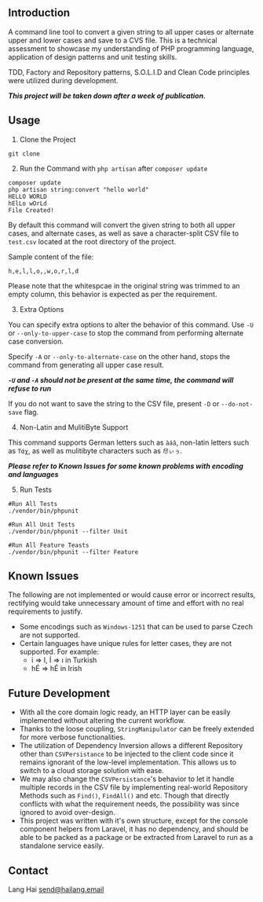 ## Introduction

A command line tool to convert a given string to all upper cases or
alternate upper and lower cases and save to a CVS file. This is a
technical assessment to showcase my understanding of PHP programming
language, application of design patterns and unit testing skills.

TDD, Factory and Repository patterns, S.O.L.I.D and Clean Code
principles were utilized during development.

***This project will be taken down after a week of publication.***

## Usage
1. Clone the Project

```
git clone
```

2. Run the Command with `php artisan` after `composer update`

```
composer update
php artisan string:convert "hello world"
HELLO WORLD
hElLo wOrLd
File Created!
```

By default this command will convert the given string to both all
upper cases, and alternate cases, as well as save a character-split
CSV file to `test.csv` located at the root directory of the project.

Sample content of the file:

```
h,e,l,l,o,,w,o,r,l,d
```

Please note that the whitespcae in the original string was trimmed to
an empty column, this behavior is expected as per the requirement.

3. Extra Options

You can specify extra options to alter the behavior of this command.
Use `-U` or `--only-to-upper-case` to stop the command from performing
alternate case conversion.

Specify `-A` or `--only-to-alternate-case` on the other hand, stops
the command from generating all upper case result.

***`-U` and `-A` should not be present at the same time, the command
will refuse to run***

If you do not want to save the string to the CSV file, present `-D` or
`--do-not-save` flag.

4. Non-Latin and MulitiByte Support

This command supports German letters such as `àáâ`, non-latin letters
such as `Τάχ`, as well as mulitibyte characters such as `尽ぃぅ`.

***Please refer to Known Issues for some known problems with encoding
and languages***

5. Run Tests

```
#Run All Tests
./vendor/bin/phpunit

#Run All Unit Tests
./vendor/bin/phpunit --filter Unit

#Run All Feature Teasts
./vendor/bin/phpunit --filter Feature
```

## Known Issues

The following are not implemented or would cause error or incorrect
results, rectifying would take unnecessary amount of time and effort
with no real requirements to justify.

- Some encodings such as `Windows-1251` that can be used to parse
  Czech are not supported.
- Certain languages have unique rules for letter cases, they are not
  supported. For example:
  - i => I, İ => ı in Turkish
  - hÉ => hÉ in Irish

## Future Development

- With all the core domain logic ready, an HTTP layer can be easily
  implemented without altering the current workflow.
- Thanks to the loose coupling, `StringManipulator` can be freely
  extended for more verbose functionalities.
- The utilization of Dependency Inversion allows a different
  Repository other than `CSVPersistance` to be injected to the client
  code since it remains ignorant of the low-level implementation. This
  allows us to switch to a cloud storage solution with ease.
- We may also change the `CSVPersistance`'s behavior to let it handle
  multiple records in the CSV file by implementing real-world
  Repository Methods such as `Find()`, `FindAll()` and etc. Though that
  directly conflicts with what the requirement needs, the possibility
  was since ignored to avoid over-design.
- This project was written with it's own structure, except for the
  console component helpers from Laravel, it has no dependency, and
  should be able to be packed as a package or be extracted from
  Laravel to run as a standalone service easily.

## Contact

Lang Hai [send@hailang.email](mailto:send@hailang.email)
